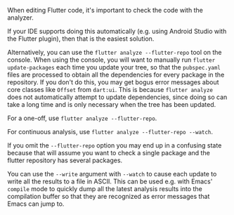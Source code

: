When editing Flutter code, it's important to check the code with the
analyzer.

If your IDE supports doing this automatically (e.g. using Android Studio with the Flutter plugin),
then that is the easiest solution.

Alternatively, you can use the `flutter analyze --flutter-repo` tool on the console. When using the
console, you will want to manually run `flutter update-packages` each time you update your tree, so
that the `pubspec.yaml` files are processed to obtain all the dependencies for every package in the
repository. If you don't do this, you may get bogus error messages about core classes like `Offset`
from `dart:ui`. This is because `flutter analyze` does not automatically attempt to update dependencies,
since doing so can take a long time and is only necessary when the tree has been updated.

For a one-off, use `flutter analyze --flutter-repo`.

For continuous analysis, use `flutter analyze --flutter-repo --watch`.

If you omit the `--flutter-repo` option you may end up in a confusing state because that will
assume you want to check a single package and the flutter repository has several packages.

You can use the `--write` argument with `--watch` to cause each update to write all the results to a file
in ASCII. This can be used e.g. with Emacs' `compile` mode to quickly dump all the latest analysis results
into the compilation buffer so that they are recognized as error messages that Emacs can jump to.